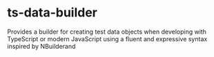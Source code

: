 # ts-data-builder
Provides a builder for creating test data objects when developing with TypeScript or modern JavaScript using a fluent and expressive syntax inspired by NBuilderand 
